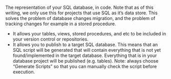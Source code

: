 The representation of your SQL database, in code. Note that as of this writing, we only use this for projects that use SQL as it’s data store. This solves the problem of database changes migration, and the problem of tracking changes for example in a stored procedure.

- It allows your tables, views, stored procedures, and etc to be included in your version control or repositories.
- It allows you to publish to a target SQL database. This means that an SQL script will be generated that will contain everything that is not yet found/implemented in the target database. Everything that is in your database project will be published (e.g. tables). Note: always choose “Generate Scripts” so that you can manually check the script before execution.